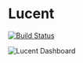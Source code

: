 # Lucent

[![Build Status](https://travis-ci.org/bahdcoder/pangaso.svg?branch=master)](https://travis-ci.org/bahdcoder/lucent)

![Lucent Dashboard](https://res.cloudinary.com/bahdcoder/image/upload/v1559663583/Screen_Shot_2019-06-04_at_4.51.55_PM_pynz6n.png)

